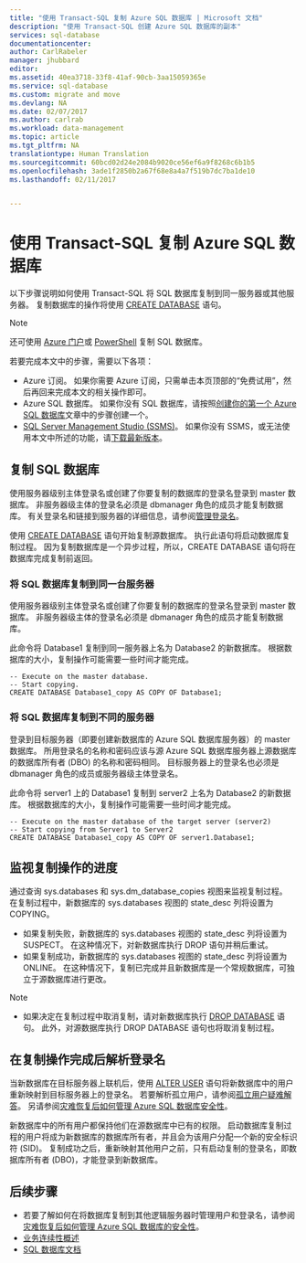 ```yaml
---
title: "使用 Transact-SQL 复制 Azure SQL 数据库 | Microsoft 文档"
description: "使用 Transact-SQL 创建 Azure SQL 数据库的副本"
services: sql-database
documentationcenter: 
author: CarlRabeler
manager: jhubbard
editor: 
ms.assetid: 40ea3718-33f8-41af-90cb-3aa15059365e
ms.service: sql-database
ms.custom: migrate and move
ms.devlang: NA
ms.date: 02/07/2017
ms.author: carlrab
ms.workload: data-management
ms.topic: article
ms.tgt_pltfrm: NA
translationtype: Human Translation
ms.sourcegitcommit: 60bcd02d24e2084b9020ce56ef6a9f8268c6b1b5
ms.openlocfilehash: 3ade1f2850b2a67f68e8a4a7f519b7dc7ba1de10
ms.lasthandoff: 02/11/2017


---
```

# <a name="copy-an-azure-sql-database-using-transact-sql"></a>使用 Transact-SQL 复制 Azure SQL 数据库

以下步骤说明如何使用 Transact-SQL 将 SQL 数据库复制到同一服务器或其他服务器。 复制数据库的操作将使用 [CREATE DATABASE](https://msdn.microsoft.com/library/ms176061.aspx) 语句。 

> [!NOTE]
> 还可使用 [Azure 门户](sql-database-copy-portal.md)或 [PowerShell](sql-database-copy-powershell.md) 复制 SQL 数据库。
>

若要完成本文中的步骤，需要以下各项：

* Azure 订阅。 如果你需要 Azure 订阅，只需单击本页顶部的“免费试用”，然后再回来完成本文的相关操作即可。
* Azure SQL 数据库。 如果你没有 SQL 数据库，请按照[创建你的第一个 Azure SQL 数据库](sql-database-get-started.md)文章中的步骤创建一个。
* [SQL Server Management Studio (SSMS)](https://msdn.microsoft.com/library/ms174173.aspx)。 如果你没有 SSMS，或无法使用本文中所述的功能，请[下载最新版本](https://msdn.microsoft.com/library/mt238290.aspx)。

## <a name="copy-your-sql-database"></a>复制 SQL 数据库
使用服务器级别主体登录名或创建了你要复制的数据库的登录名登录到 master 数据库。 非服务器级主体的登录名必须是 dbmanager 角色的成员才能复制数据库。 有关登录名和链接到服务器的详细信息，请参阅[管理登录名](sql-database-manage-logins.md)。

使用 [CREATE DATABASE](https://msdn.microsoft.com/library/ms176061.aspx) 语句开始复制源数据库。 执行此语句将启动数据库复制过程。 因为复制数据库是一个异步过程，所以，CREATE DATABASE 语句将在数据库完成复制前返回。

### <a name="copy-a-sql-database-to-the-same-server"></a>将 SQL 数据库复制到同一台服务器
使用服务器级别主体登录名或创建了你要复制的数据库的登录名登录到 master 数据库。 非服务器级主体的登录名必须是 dbmanager 角色的成员才能复制数据库。

此命令将 Database1 复制到同一服务器上名为 Database2 的新数据库。 根据数据库的大小，复制操作可能需要一些时间才能完成。

    -- Execute on the master database.
    -- Start copying.
    CREATE DATABASE Database1_copy AS COPY OF Database1;

### <a name="copy-a-sql-database-to-a-different-server"></a>将 SQL 数据库复制到不同的服务器
登录到目标服务器（即要创建新数据库的 Azure SQL 数据库服务器）的 master 数据库。 所用登录名的名称和密码应该与源 Azure SQL 数据库服务器上源数据库的数据库所有者 (DBO) 的名称和密码相同。 目标服务器上的登录名也必须是 dbmanager 角色的成员或服务器级主体登录名。

此命令将 server1 上的 Database1 复制到 server2 上名为 Database2 的新数据库。 根据数据库的大小，复制操作可能需要一些时间才能完成。

    -- Execute on the master database of the target server (server2)
    -- Start copying from Server1 to Server2
    CREATE DATABASE Database1_copy AS COPY OF server1.Database1;


## <a name="monitor-the-progress-of-the-copy-operation"></a>监视复制操作的进度
通过查询 sys.databases 和 sys.dm_database_copies 视图来监视复制过程。 在复制过程中，新数据库的 sys.databases 视图的 state_desc 列将设置为 COPYING。

* 如果复制失败，新数据库的 sys.databases 视图的 state_desc 列将设置为 SUSPECT。 在这种情况下，对新数据库执行 DROP 语句并稍后重试。
* 如果复制成功，新数据库的 sys.databases 视图的 state_desc 列将设置为 ONLINE。 在这种情况下，复制已完成并且新数据库是一个常规数据库，可独立于源数据库进行更改。

> [!NOTE]
> * 如果决定在复制过程中取消复制，请对新数据库执行 [DROP DATABASE](https://msdn.microsoft.com/library/ms178613.aspx) 语句。 此外，对源数据库执行 DROP DATABASE 语句也将取消复制过程。
> 
> 

## <a name="resolve-logins-after-the-copy-operation-completes"></a>在复制操作完成后解析登录名
当新数据库在目标服务器上联机后，使用 [ALTER USER](https://msdn.microsoft.com/library/ms176060.aspx) 语句将新数据库中的用户重新映射到目标服务器上的登录名。 若要解析孤立用户，请参阅[孤立用户疑难解答](https://msdn.microsoft.com/library/ms175475.aspx)。 另请参阅[灾难恢复后如何管理 Azure SQL 数据库安全性](sql-database-geo-replication-security-config.md)。

新数据库中的所有用户都保持他们在源数据库中已有的权限。 启动数据库复制过程的用户将成为新数据库的数据库所有者，并且会为该用户分配一个新的安全标识符 (SID)。 复制成功之后，重新映射其他用户之前，只有启动复制的登录名，即数据库所有者 (DBO)，才能登录到新数据库。

## <a name="next-steps"></a>后续步骤
* 若要了解如何在将数据库复制到其他逻辑服务器时管理用户和登录名，请参阅[灾难恢复后如何管理 Azure SQL 数据库的安全性](sql-database-geo-replication-security-config.md)。
* [业务连续性概述](sql-database-business-continuity.md)
* [SQL 数据库文档](https://azure.microsoft.com/documentation/services/sql-database/)

